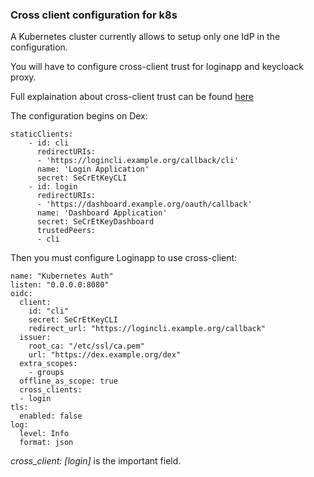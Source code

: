 ### Cross client configuration for k8s

A Kubernetes cluster currently allows to setup only one IdP in the configuration.

You will have to configure cross-client trust for loginapp and keycloack proxy.

Full explaination about cross-client trust can be found [here](https://github.com/coreos/dex/blob/master/Documentation/custom-scopes-claims-clients.md#cross-client-trust-and-authorized-party)

The configuration begins on Dex:
```
staticClients:
    - id: cli
      redirectURIs:
      - 'https://logincli.example.org/callback/cli'
      name: 'Login Application'
      secret: SeCrEtKeyCLI
    - id: login
      redirectURIs:
      - 'https://dashboard.example.org/oauth/callback'
      name: 'Dashboard Application'
      secret: SeCrEtKeyDashboard
      trustedPeers:
      - cli
```

Then you must configure Loginapp to use cross-client:
```
name: "Kubernetes Auth"
listen: "0.0.0.0:8080"
oidc:
  client:
    id: "cli"
    secret: SeCrEtKeyCLI
    redirect_url: "https://logincli.example.org/callback"
  issuer:
    root_ca: "/etc/ssl/ca.pem"
    url: "https://dex.example.org/dex"
  extra_scopes:
    - groups
  offline_as_scope: true
  cross_clients:
  - login
tls:
  enabled: false
log:
  level: Info
  format: json
```

*cross_client: [login]* is the important field.
